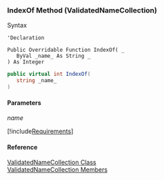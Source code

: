 ﻿### IndexOf Method (ValidatedNameCollection)

Syntax

```vbnet
'Declaration

Public Overridable Function IndexOf( _
   ByVal _name_ As String _
) As Integer
```

```csharp
public virtual int IndexOf( 
   string _name_
)
```

#### Parameters

_name_

[!include[Requirements](../partials/requirements.md)]

#### Reference

[ValidatedNameCollection Class](fcSDK~FChoice.Foundation.ValidatedNameCollection.md)  
[ValidatedNameCollection Members](fcSDK~FChoice.Foundation.ValidatedNameCollection_members.md)
